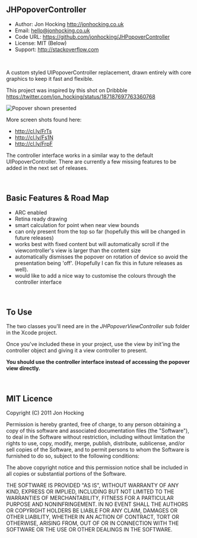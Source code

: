 JHPopoverController
-------------------

- Author: Jon Hocking http://jonhocking.co.uk
- Email: hello@jonhocking.co.uk
- Code URL: https://github.com/jonhocking/JHPopoverController
- License: MIT (Below)
- Support: http://stackoverflow.com

<br />

A custom styled UIPopoverController replacement, drawn entirely with core graphics to keep it fast and flexible.

This project was inspired by this shot on Dribbble https://twitter.com/jon_hocking/status/187187697763360768

![Popover shown presented](http://f.cl.ly/items/1F083N1D1I2k0g3b2z1D/JHPopover_1.png)

More screen shots found here:

- http://cl.ly/FrTs
- http://cl.ly/Fs1N
- http://cl.ly/FrpF

The controller interface works in a similar way to the default UIPopoverController. There are currently a few missing features to be added in the next set of releases.
 
 

<br />

Basic Features & Road Map
---------------------------

- ARC enabled
- Retina ready drawing
- smart calculation for point when near view bounds
- can only present from the top so far (hopefully this will be changed in future releases)
- works best with fixed content but will automatically scroll if the viewcontroller's view is larger than the content size
- automatically dismisses the popover on rotation of device so avoid the presentation being 'off'. (Hopefully I can fix this in future releases as well).
- would like to add a nice way to customise the colours through the controller interface

<br />

To Use
------

The two classes you'll need are in the *JHPopoverViewController* sub folder in the Xcode project. 

Once you've included these in your project, use the view by init'ing the controller object and giving it a view controller to present.

**You should use the controller interface instead of accessing the popover view directly.**

<br />

MIT Licence
-----------

Copyright (C) 2011 Jon Hocking

Permission is hereby granted, free of charge, to any person obtaining a copy of
this software and associated documentation files (the "Software"), to deal in
the Software without restriction, including without limitation the rights to
use, copy, modify, merge, publish, distribute, sublicense, and/or sell copies
of the Software, and to permit persons to whom the Software is furnished to do
so, subject to the following conditions:

The above copyright notice and this permission notice shall be included in all
copies or substantial portions of the Software.

THE SOFTWARE IS PROVIDED "AS IS", WITHOUT WARRANTY OF ANY KIND, EXPRESS OR
IMPLIED, INCLUDING BUT NOT LIMITED TO THE WARRANTIES OF MERCHANTABILITY,
FITNESS FOR A PARTICULAR PURPOSE AND NONINFRINGEMENT. IN NO EVENT SHALL THE
AUTHORS OR COPYRIGHT HOLDERS BE LIABLE FOR ANY CLAIM, DAMAGES OR OTHER
LIABILITY, WHETHER IN AN ACTION OF CONTRACT, TORT OR OTHERWISE, ARISING FROM,
OUT OF OR IN CONNECTION WITH THE SOFTWARE OR THE USE OR OTHER DEALINGS IN THE
SOFTWARE.
